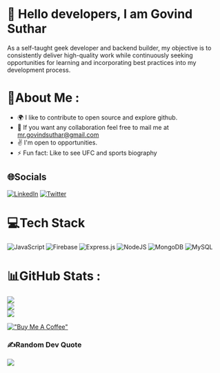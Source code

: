 
# :wave: Hello <b>developers</b>, I am <b>Govind Suthar</b>

As a self-taught geek developer and backend builder, my objective is to consistently deliver high-quality work while continuously seeking opportunities for learning and incorporating best practices into my development process.

# 💫About Me :
- :earth_africa:		 I like to contribute to open source and explore github.
- :handshake: If you want any collaboration feel free to mail me at mr.govindsuthar@gmail.com
- :v: I'm open to opportunities.
- :zap: Fun fact: Like to see UFC and sports biography 


## 🌐Socials
[![LinkedIn](https://img.shields.io/badge/LinkedIn-%230077B5.svg?logo=linkedin&logoColor=white)](https://www.linkedin.com/in/govindsuthar/) [![Twitter](https://img.shields.io/badge/Twitter-%231DA1F2.svg?logo=Twitter&logoColor=white)](https://twitter.com/)  


# 💻Tech Stack
![JavaScript](https://img.shields.io/badge/javascript-%23323330.svg?style=for-the-badge&logo=javascript&logoColor=%23F7DF1E) ![Firebase](https://img.shields.io/badge/firebase-%23039BE5.svg?style=for-the-badge&logo=firebase) ![Express.js](https://img.shields.io/badge/express.js-%23404d59.svg?style=for-the-badge&logo=express&logoColor=%2361DAFB) ![NodeJS](https://img.shields.io/badge/node.js-6DA55F?style=for-the-badge&logo=node.js&logoColor=white) ![MongoDB](https://img.shields.io/badge/MongoDB-%234ea94b.svg?style=for-the-badge&logo=mongodb&logoColor=white) ![MySQL](https://img.shields.io/badge/mysql-%2300f.svg?style=for-the-badge&logo=mysql&logoColor=white)
# 📊GitHub Stats :
![](https://github-readme-stats.vercel.app/api?username=GOVINDSUTHAR&theme=tokyonight&hide_border=true&include_all_commits=false&count_private=true)<br/>
![](https://github-readme-streak-stats.herokuapp.com/?user=GOVINDSUTHAR&theme=tokyonight&hide_border=true)<br/>
![](https://github-readme-stats.vercel.app/api/top-langs/?username=GOVINDSUTHAR&theme=tokyonight&hide_border=true&include_all_commits=false&count_private=true&layout=compact)

[!["Buy Me A Coffee"](https://www.buymeacoffee.com/assets/img/custom_images/orange_img.png)](https://www.buymeacoffee.com/vasantisutQ)


### ✍️Random Dev Quote
![](https://quotes-github-readme.vercel.app/api?type=horizontal&theme=dark)

<!--
**GOVINDSUTHAR/GOVINDSUTHAR** is a ✨ _special_ ✨ repository because its `README.md` (this file) appears on your GitHub profile.
-->
